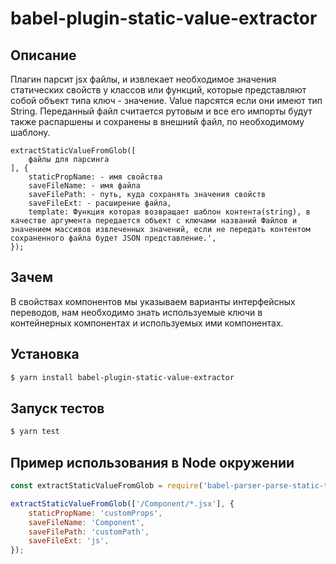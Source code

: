 # babel-plugin-static-value-extractor

## Описание

Плагин парсит jsx файлы, и извлекает необходимое значения статических свойств у классов или функций, которые представляют собой объект типа ключ - значение. Value парсятся если они имеют тип String.
Переданный файл считается рутовым и все его импорты будут также распаршены и сохранены в внешний файл, по 
необходимому шаблону.

```
extractStaticValueFromGlob([
    файлы для парсинга
], {
    staticPropName: - имя свойства
    saveFileName: - имя файла
    saveFilePath: - путь, куда сохранять значения свойств
    saveFileExt: - расширение файла,
    template: Функция которая возвращает шаблон контента(string), в качестве аргумента передается объект с ключами названий Файлов и значением массивов извлеченных значений, если не передать контентом сохраненного файла будет JSON представление.',
});
```

## Зачем

В свойствах компонентов мы указываем варианты интерфейсных переводов, нам необходимо знать используемые ключи в 
контейнерных компонентах и используемых ими компонентах.

## Установка

```sh
$ yarn install babel-plugin-static-value-extractor
```

## Запуск тестов

 ```sh
 $ yarn test
 ```

## Пример использования в Node окружении

```javascript
const extractStaticValueFromGlob = require('babel-parser-parse-static-trl');

extractStaticValueFromGlob(['/Component/*.jsx'], {
    staticPropName: 'customProps',
    saveFileName: 'Component',
    saveFilePath: 'customPath',
    saveFileExt: 'js',
});
```
